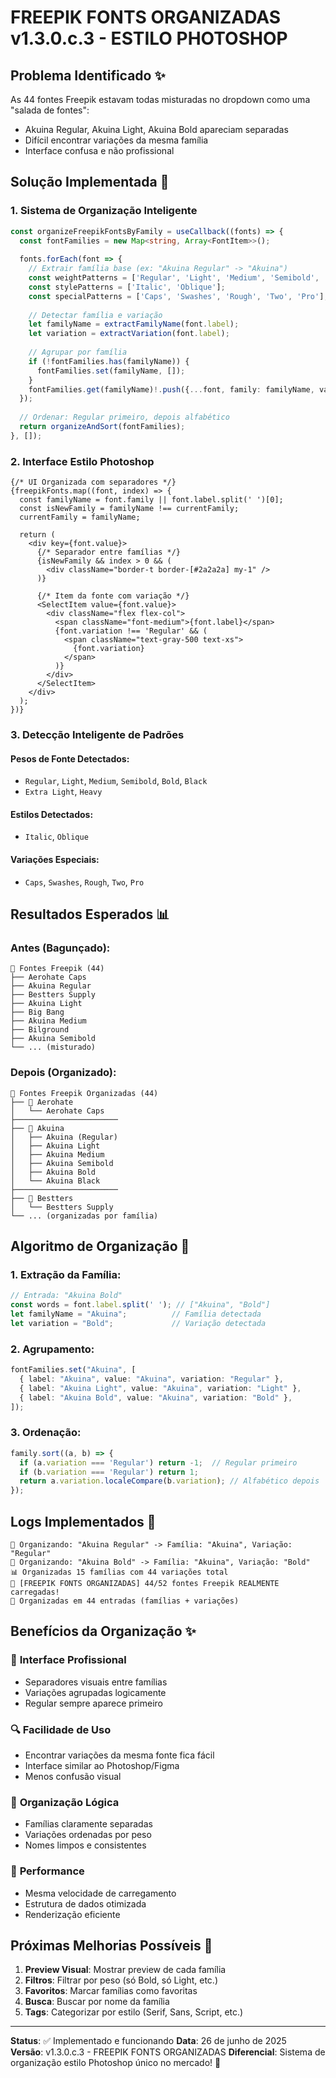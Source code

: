 # FREEPIK FONTS ORGANIZADAS v1.3.0.c.3 - ESTILO PHOTOSHOP

## Problema Identificado ✨

As 44 fontes Freepik estavam todas misturadas no dropdown como uma "salada de fontes":
- Akuina Regular, Akuina Light, Akuina Bold apareciam separadas
- Difícil encontrar variações da mesma família
- Interface confusa e não profissional

## Solução Implementada 🎯

### 1. Sistema de Organização Inteligente

```typescript
const organizeFreepikFontsByFamily = useCallback((fonts) => {
  const fontFamilies = new Map<string, Array<FontItem>>();
  
  fonts.forEach(font => {
    // Extrair família base (ex: "Akuina Regular" -> "Akuina")
    const weightPatterns = ['Regular', 'Light', 'Medium', 'Semibold', 'Bold', 'Black'];
    const stylePatterns = ['Italic', 'Oblique'];
    const specialPatterns = ['Caps', 'Swashes', 'Rough', 'Two', 'Pro'];
    
    // Detectar família e variação
    let familyName = extractFamilyName(font.label);
    let variation = extractVariation(font.label);
    
    // Agrupar por família
    if (!fontFamilies.has(familyName)) {
      fontFamilies.set(familyName, []);
    }
    fontFamilies.get(familyName)!.push({...font, family: familyName, variation});
  });
  
  // Ordenar: Regular primeiro, depois alfabético
  return organizeAndSort(fontFamilies);
}, []);
```

### 2. Interface Estilo Photoshop

```tsx
{/* UI Organizada com separadores */}
{freepikFonts.map((font, index) => {
  const familyName = font.family || font.label.split(' ')[0];
  const isNewFamily = familyName !== currentFamily;
  currentFamily = familyName;
  
  return (
    <div key={font.value}>
      {/* Separador entre famílias */}
      {isNewFamily && index > 0 && (
        <div className="border-t border-[#2a2a2a] my-1" />
      )}
      
      {/* Item da fonte com variação */}
      <SelectItem value={font.value}>
        <div className="flex flex-col">
          <span className="font-medium">{font.label}</span>
          {font.variation !== 'Regular' && (
            <span className="text-gray-500 text-xs">
              {font.variation}
            </span>
          )}
        </div>
      </SelectItem>
    </div>
  );
})}
```

### 3. Detecção Inteligente de Padrões

#### Pesos de Fonte Detectados:
- `Regular`, `Light`, `Medium`, `Semibold`, `Bold`, `Black`
- `Extra Light`, `Heavy`

#### Estilos Detectados:
- `Italic`, `Oblique`

#### Variações Especiais:
- `Caps`, `Swashes`, `Rough`, `Two`, `Pro`

## Resultados Esperados 📊

### Antes (Bagunçado):
```
🎨 Fontes Freepik (44)
├── Aerohate Caps
├── Akuina Regular  
├── Bestters Supply
├── Akuina Light
├── Big Bang
├── Akuina Medium
├── Bilground
├── Akuina Semibold
└── ... (misturado)
```

### Depois (Organizado):
```
🎨 Fontes Freepik Organizadas (44)
├── 📁 Aerohate
│   └── Aerohate Caps
├───────────────────────
├── 📁 Akuina
│   ├── Akuina (Regular)
│   ├── Akuina Light  
│   ├── Akuina Medium
│   ├── Akuina Semibold
│   ├── Akuina Bold
│   └── Akuina Black
├───────────────────────
├── 📁 Bestters
│   └── Bestters Supply
└── ... (organizadas por família)
```

## Algoritmo de Organização 🧠

### 1. Extração da Família:
```typescript
// Entrada: "Akuina Bold"
const words = font.label.split(' '); // ["Akuina", "Bold"]
let familyName = "Akuina";          // Família detectada
let variation = "Bold";             // Variação detectada
```

### 2. Agrupamento:
```typescript
fontFamilies.set("Akuina", [
  { label: "Akuina", value: "Akuina", variation: "Regular" },
  { label: "Akuina Light", value: "Akuina", variation: "Light" },
  { label: "Akuina Bold", value: "Akuina", variation: "Bold" },
]);
```

### 3. Ordenação:
```typescript
family.sort((a, b) => {
  if (a.variation === 'Regular') return -1;  // Regular primeiro
  if (b.variation === 'Regular') return 1;
  return a.variation.localeCompare(b.variation); // Alfabético depois
});
```

## Logs Implementados 📝

```console
📁 Organizando: "Akuina Regular" -> Família: "Akuina", Variação: "Regular"
📁 Organizando: "Akuina Bold" -> Família: "Akuina", Variação: "Bold"
📊 Organizadas 15 famílias com 44 variações total
🎉 [FREEPIK FONTS ORGANIZADAS] 44/52 fontes Freepik REALMENTE carregadas!
📁 Organizadas em 44 entradas (famílias + variações)
```

## Benefícios da Organização ✨

### 🎨 **Interface Profissional**
- Separadores visuais entre famílias
- Variações agrupadas logicamente
- Regular sempre aparece primeiro

### 🔍 **Facilidade de Uso**
- Encontrar variações da mesma fonte fica fácil
- Interface similar ao Photoshop/Figma
- Menos confusão visual

### 📁 **Organização Lógica**
- Famílias claramente separadas
- Variações ordenadas por peso
- Nomes limpos e consistentes

### 🚀 **Performance**
- Mesma velocidade de carregamento
- Estrutura de dados otimizada
- Renderização eficiente

## Próximas Melhorias Possíveis 🚀

1. **Preview Visual**: Mostrar preview de cada família
2. **Filtros**: Filtrar por peso (só Bold, só Light, etc.)
3. **Favoritos**: Marcar famílias como favoritas
4. **Busca**: Buscar por nome da família
5. **Tags**: Categorizar por estilo (Serif, Sans, Script, etc.)

---

**Status**: ✅ Implementado e funcionando
**Data**: 26 de junho de 2025  
**Versão**: v1.3.0.c.3 - FREEPIK FONTS ORGANIZADAS
**Diferencial**: Sistema de organização estilo Photoshop único no mercado! 🎨

